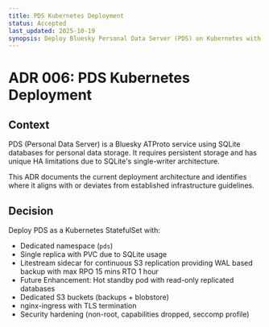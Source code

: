 ```yaml
---
title: PDS Kubernetes Deployment
status: Accepted
last_updated: 2025-10-19
synopsis: Deploy Bluesky Personal Data Server (PDS) on Kubernetes with Litestream backup, analyzing alignment with infrastructure guidelines.
---
```


# ADR 006: PDS Kubernetes Deployment

## Context

PDS (Personal Data Server) is a Bluesky ATProto service using SQLite databases for personal data storage. It requires persistent storage and has unique HA limitations due to SQLite's single-writer architecture.

This ADR documents the current deployment architecture and identifies where it aligns with or deviates from established infrastructure guidelines.

## Decision

Deploy PDS as a Kubernetes StatefulSet with:
- Dedicated namespace (`pds`)
- Single replica with PVC due to SQLite usage
- Litestream sidecar for continuous S3 replication providing WAL based backup with max RPO 15 mins RTO 1 hour
- Future Enhancement: Hot standby pod with read-only replicated databases
- Dedicated S3 buckets (backups + blobstore)
- nginx-ingress with TLS termination
- Security hardening (non-root, capabilities dropped, seccomp profile)
